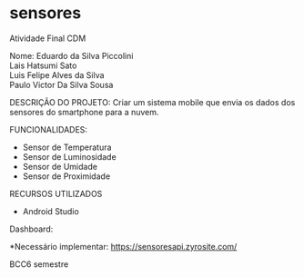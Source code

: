 # sensores
Atividade Final CDM

Nome: 
Eduardo da Silva Piccolini         
Lais Hatsumi Sato                      
Luis Felipe Alves da Silva            
Paulo Victor Da Silva Sousa         


DESCRIÇÃO DO PROJETO:
Criar um sistema mobile que envia os dados dos sensores do smartphone
para a nuvem.

FUNCIONALIDADES:
 - Sensor de Temperatura
 - Sensor de Luminosidade 
 - Sensor de Umidade
 - Sensor de Proximidade

RECURSOS UTILIZADOS

- Android Studio

Dashboard:

*Necessário implementar:
https://sensoresapi.zyrosite.com/

BCC6 semestre
